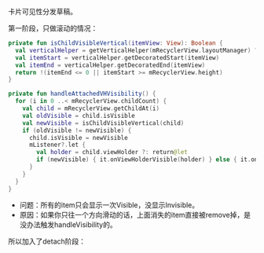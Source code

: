卡片可见性分发草稿。

第一阶段，只做滚动的情况：

```kotlin
private fun isChildVisibleVertical(itemView: View): Boolean {
  val verticalHelper = getVerticalHelper(mRecyclerView.layoutManager) ?: return false
  val itemStart = verticalHelper.getDecoratedStart(itemView)
  val itemEnd = verticalHelper.getDecoratedEnd(itemView)
  return !(itemEnd <= 0 || itemStart >= mRecyclerView.height)
}

private fun handleAttachedVHVisibility() {
  for (i in 0 ..< mRecyclerView.childCount) {
    val child = mRecyclerView.getChildAt(i)
    val oldVisible = child.isVisible
    val newVisible = isChildVisibleVertical(child)
    if (oldVisible != newVisible) {
	  child.isVisible = newVisible
	  mListener?.let {
	    val holder = child.viewHolder ?: return@let
	    if (newVisible) { it.onViewHolderVisible(holder) } else { it.onViewHolderInvisible(holder) }
	  }
    }
  }
}

```

* 问题：所有的item只会显示一次Visible，没显示Invisible。
* 原因：如果你只往一个方向滑动的话，上面消失的item直接被remove掉，是没办法触发handleVisibility的。

所以加入了detach阶段：


